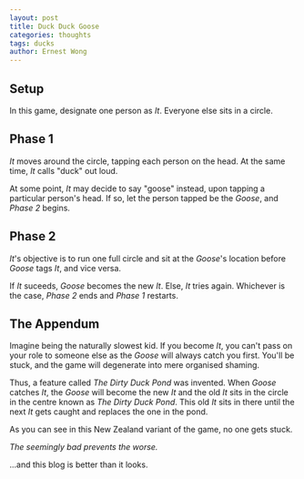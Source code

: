 ```yaml
---
layout: post
title: Duck Duck Goose
categories: thoughts
tags: ducks
author: Ernest Wong
---
```


## Setup

In this game, designate one person as *It*. Everyone else sits in a circle.

## Phase 1

*It* moves around the circle, tapping each person on the head.
At the same time, *It* calls "duck" out loud.

At some point, *It* may decide to say "goose" instead, upon tapping a particular person's head. If so, let the person tapped be the *Goose*, and *Phase 2* begins.

## Phase 2

*It*'s objective is to run one full circle and sit at the *Goose*'s location before *Goose* tags *It*, and vice versa.

If *It* suceeds, *Goose* becomes the new *It*. Else, *It* tries again.
Whichever is the case, *Phase 2* ends and *Phase 1* restarts.

## The Appendum ##

Imagine being the naturally slowest kid. If you become *It*, you can't pass on your role to someone else as the *Goose* will always catch you first. You'll be stuck, and the game will degenerate into mere organised shaming.

Thus, a feature called *The Dirty Duck Pond* was invented. When *Goose* catches *It*, the *Goose* will become the new *It* and the old *It* sits in the circle in the centre known as *The Dirty Duck Pond*. This old *It* sits in there until the next *It* gets caught and replaces the one in the pond.

As you can see in this New Zealand variant of the game, no one gets stuck.

*The seemingly bad prevents the worse.*

...and this blog is better than it looks.

